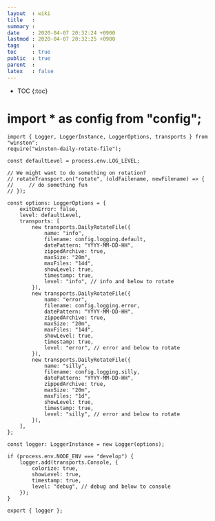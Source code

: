 ```yaml
---
layout  : wiki
title   : 
summary : 
date    : 2020-04-07 20:32:24 +0900
lastmod : 2020-04-07 20:32:25 +0900
tags    : 
toc     : true
public  : true
parent  : 
latex   : false
---
```

* TOC
{:toc}

# import * as config from "config";
    import { Logger, LoggerInstance, LoggerOptions, transports } from "winston";
    require("winston-daily-rotate-file");
    
    const defaultLevel = process.env.LOG_LEVEL;
    
    // We might want to do something on rotation?
    // rotateTransport.on("rotate", (oldFailename, newFilename) => {
    //     // do something fun
    // });
    
    const options: LoggerOptions = {
        exitOnError: false,
        level: defaultLevel,
        transports: [
            new transports.DailyRotateFile({
                name: "info",
                filename: config.logging.default,
                datePattern: "YYYY-MM-DD-HH",
                zippedArchive: true,
                maxSize: "20m",
                maxFiles: "14d",
                showLevel: true,
                timestamp: true,
                level: "info", // info and below to rotate
            }),
            new transports.DailyRotateFile({
                name: "error",
                filename: config.logging.error,
                datePattern: "YYYY-MM-DD-HH",
                zippedArchive: true,
                maxSize: "20m",
                maxFiles: "14d",
                showLevel: true,
                timestamp: true,
                level: "error", // error and below to rotate
            }),
            new transports.DailyRotateFile({
                name: "silly",
                filename: config.logging.silly,
                datePattern: "YYYY-MM-DD-HH",
                zippedArchive: true,
                maxSize: "20m",
                maxFiles: "1d",
                showLevel: true,
                timestamp: true,
                level: "silly", // error and below to rotate
            }),
        ],
    };
    
    const logger: LoggerInstance = new Logger(options);
    
    if (process.env.NODE_ENV === "develop") {
        logger.add(transports.Console, {
            colorize: true,
            showLevel: true,
            timestamp: true,
            level: "debug", // debug and below to console
        });
    }
    
    export { logger };
